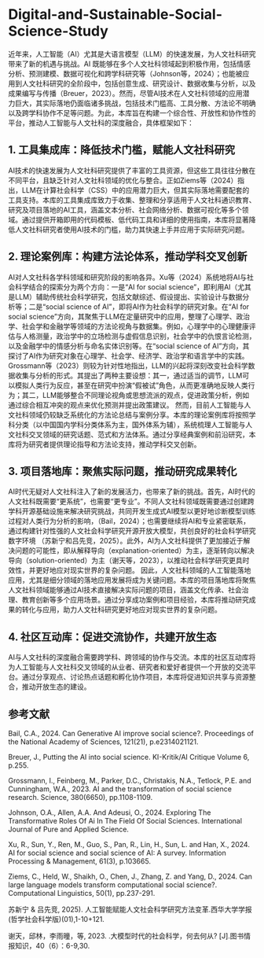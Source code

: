 # Digital-and-Sustainable-Social-Science-Study

近年来，人工智能（AI）尤其是大语言模型（LLM）的快速发展，为人文社科研究带来了新的机遇与挑战。AI 既能够在多个人文社科领域起到积极作用，包括情感分析、预测建模、数据可视化和跨学科研究等（Johnson等，2024）；也能被应用到人文社科研究的全阶段中，包括创意生成、研究设计、数据收集与分析，以及成果编写与传播（Breuer，2023）。然而，尽管AI技术在人文社科领域的应用潜力巨大，其实际落地仍面临诸多挑战，包括技术门槛高、工具分散、方法论不明确以及跨学科协作不足等问题。为此，本库旨在构建一个综合性、开放性和协作性的平台，推动人工智能与人文社科的深度融合，具体框架如下：
## 1. 工具集成库：降低技术门槛，赋能人文社科研究
AI技术的快速发展为人文社科研究提供了丰富的工具资源，但这些工具往往分散在不同平台，且缺乏针对人文社科领域的优化与整合。正如Ziems等（2024）指出，LLM在计算社会科学（CSS）中的应用潜力巨大，但其实际落地需要配套的工具支持。本库的工具集成库致力于收集、整理和分享适用于人文社科通识教育、研究及项目落地的AI工具，涵盖文本分析、社会网络分析、数据可视化等多个领域。通过提供开箱即用的代码模板、低代码工具和详细的使用指南，本库将显著降低人文社科研究者使用AI技术的门槛，助力其快速上手并应用于实际研究问题。
## 2. 理论案例库：构建方法论体系，推动学科交叉创新
AI对人文社科各学科领域和研究阶段的影响各异。Xu等（2024）系统地将AI与社会科学结合的探索分为两个方向：一是“AI for social science”，即利用AI（尤其是LLM）辅助传统社会科学研究，包括文献综述、假设提出、实验设计与数据分析等；二是“social science of AI”，即将AI作为社会科学的研究对象。在“AI for social science”方向，其聚焦于LLM在定量研究中的应用，整理了心理学、政治学、社会学和金融学等领域的方法论视角与数据集。例如，心理学中的心理健康评估与人格测量，政治学中的立场检测与虚假信息识别，社会学中的仇恨言论检测，以及金融学中的情感分析与命名实体识别等。在“social science of AI”方向，其探讨了AI作为研究对象在心理学、社会学、经济学、政治学和语言学中的实践。Grossmann等（2023）则较为针对性地指出，LLM的兴起将深刻改变社会科学数据收集与分析的形式。其提出了两种主要设想：其一，通过适当的调节，LLM可以模拟人类行为反应，甚至在研究中扮演“假被试”角色，从而更准确地反映人类行为；其二，LLM能够整合不同理论视角或思想流派的观点，促进政策分析，例如通过综合相互冲突的观点来优化预测并提出政策建议。
然而，目前人工智能与人文社科领域仍较缺乏系统化的方法论总结与案例分享。本库的理论案例库将按照学科分类（以中国国内学科分类体系为主，国外体系为辅），系统梳理人工智能与人文社科交叉领域的研究话题、范式和方法体系。通过分享经典案例和前沿研究，本库将为研究者提供理论指导和方法论支持，推动学科交叉创新。
## 3. 项目落地库：聚焦实际问题，推动研究成果转化
AI时代无疑对人文社科注入了新的发展活力，也带来了新的挑战。首先，AI时代的人文社科既需要“更系统”，也需要“更专业”。不同人文社科领域既需要通过创建跨学科开源基础设施来解决研究挑战，共同开发生成式AI模型以更好地诊断模型训练过程对人类行为分析的影响，（Bail，2024）；也需要继续将AI和专业紧密联系，通过构建针对性强的人文社会科学研究开源开放大模型，共创良好的社会科学研究数字环境 （苏新宁和吕先竞，2025）。此外，AI为人文社科提供了更加接近于解决问题的可能性，即从解释导向（explanation-oriented）为主，逐渐转向以解决导向（solution-oriented）为主（谢天等，2023），以推动社会科学研究更具时效性，并更好地应对现实世界的复杂问题。
因此，人文社科领域的人工智能落地应用，尤其是细分领域的落地应用发展将成为关键问题。本库的项目落地库将聚焦人文社科领域能够通过AI技术直接解决实际问题的项目，涵盖文化传承、社会治理、教育创新等多个应用场景。通过分享成功案例和项目经验，本库将推动研究成果的转化与应用，助力人文社科研究更好地应对现实世界的复杂问题。 
## 4. 社区互动库：促进交流协作，共建开放生态
AI与人文社科的深度融合需要跨学科、跨领域的协作与交流。本库的社区互动库将为人工智能与人文社科交叉领域的从业者、研究者和爱好者提供一个开放的交流平台。通过分享观点、讨论热点话题和孵化协作项目，本库将促进知识共享与资源整合，推动开放生态的建设。


## 参考文献
Bail, C.A., 2024. Can Generative AI improve social science?. Proceedings of the National Academy of Sciences, 121(21), p.e2314021121.

Breuer, J., Putting the AI into social science. KI-Kritik/AI Critique Volume 6, p.255.

Grossmann, I., Feinberg, M., Parker, D.C., Christakis, N.A., Tetlock, P.E. and Cunningham, W.A., 2023. AI and the transformation of social science research. Science, 380(6650), pp.1108-1109.

Johnson, O.A., Allen, A.A. And Adeusi, O., 2024. Exploring The Transformative Roles Of Ai In The Field Of Social Sciences. International Journal of Pure and Applied Science.

Xu, R., Sun, Y., Ren, M., Guo, S., Pan, R., Lin, H., Sun, L. and Han, X., 2024. AI for social science and social science of AI: A survey. Information Processing & Management, 61(3), p.103665.

Ziems, C., Held, W., Shaikh, O., Chen, J., Zhang, Z. and Yang, D., 2024. Can large language models transform computational social science?. Computational Linguistics, 50(1), pp.237-291. 

苏新宁 & 吕先竞, 2025). 人工智能赋能人文社会科学研究方法变革.西华大学学报(哲学社会科学版)(01),1-10+121.

谢天，邱林，李雨曈，等, 2023. .大模型时代的社会科学，何去何从? [J].图书情报知识，40（6）：6-9,30.
